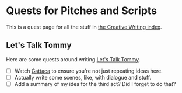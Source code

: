 # Quests for Pitches and Scripts

This is a quest page for all the stuff in [the Creative Writing index][Scripts].

[Scripts]: b297a6f8-5646-4ce1-9be1-d7ed6056a513.md

## Let's Talk Tommy

Here are some quests around writing [Let's Talk Tommy][].

- [ ] Watch [Gattaca][] to ensure you're not just repeating ideas here.
- [ ] Actually write some scenes, like, with dialogue and stuff.
- [ ] Add a summary of my idea for the third act? Did I forget to do that?

[Let's Talk Tommy]: 79bc9e10-20c9-4399-8710-6aecea123ef2.md
[Gattaca]: https://en.wikipedia.org/wiki/Gattaca
